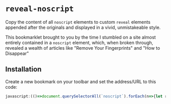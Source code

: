 # `reveal-noscript`

Copy the content of all `noscript` elements to custom `reveal` elements appended after the originals and displayed in a vivid, unmistakeable style.

This bookmarklet brought to you by the time I stumbled on a site almost entirely contained in a `noscript` element, which, when broken through, revealed a wealth of articles like "Remove Your Fingerprints" and "How to Disappear"

## Installation

Create a new bookmark on your toolbar and set the address/URL to this code:

```js
javascript:(()=>document.querySelectorAll(`noscript`).forEach(n=>{let r=document.createElement(`reveal`);r.style="color:black;background-color:yellow;border:3px dotted red;";r.innerHTML=n.innerHTML;n.after(r);}))()
```

